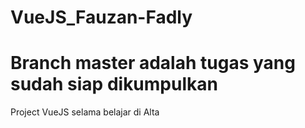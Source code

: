 # VueJS_Fauzan-Fadly
# Branch master adalah tugas yang sudah siap dikumpulkan
Project VueJS selama belajar di Alta
